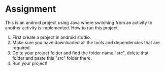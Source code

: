 # Assignment
This is an android project using Java where switching from an activity to another activity is implemented.
How to run this project:
1. First create a project in android studio.
2. Make sure you have downloaded all the tools and dependencies that are required.
3. Go to your project folder and find the folder name "src", delete that folder and paste this "src" folder there.
4. Run your project!
